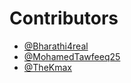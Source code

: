 # Contributors

- [@Bharathi4real](https://github.com/bharathi4real)
- [@MohamedTawfeeq25](https://github.com/MohamedTawfeeq25)
- [@TheKmax](https://github.com/TheKmax)
